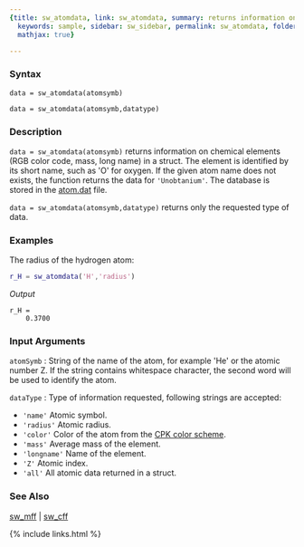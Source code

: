 ```yaml
---
{title: sw_atomdata, link: sw_atomdata, summary: returns information on chemical elements,
  keywords: sample, sidebar: sw_sidebar, permalink: sw_atomdata, folder: swfiles,
  mathjax: true}

---
```

  
### Syntax
  
`data = sw_atomdata(atomsymb)`
  
`data = sw_atomdata(atomsymb,datatype)`
 
### Description
  
`data = sw_atomdata(atomsymb)` returns information on chemical elements
(RGB color code, mass, long name) in a struct. The element is identified
by its short name, such as 'O' for oxygen. If the given atom name does
not exists, the function returns the data for `'Unobtanium'`. The
database is stored in the [atom.dat](matlab:edit([sw_rootdir,'dat_files',filesep,'atom.dat'])) file.
  
`data = sw_atomdata(atomsymb,datatype)` returns only the requested type
of data.
 
### Examples
 
The radius of the hydrogen atom:
```matlab
r_H = sw_atomdata('H','radius')
```
*Output*
```
r_H =
    0.3700
```
 
  
### Input Arguments
  
`atomSymb`
: String of the name of the atom, for example 'He' or the atomic
  number Z. If the string contains whitespace character, the
  second word will be used to identify the atom.
  
`dataType`
: Type of information requested, following strings are accepted:
  * `'name'`        Atomic symbol.
  * `'radius'`      Atomic radius.
  * `'color'`       Color of the atom from the [CPK color scheme](https://en.wikipedia.org/wiki/CPK_coloring).
  * `'mass'`        Average mass of the element.
  * `'longname'`    Name of the element.
  * `'Z'`           Atomic index.
  * `'all'`         All atomic data returned in a struct.
  
### See Also
  
[sw_mff](sw_mff) \| [sw_cff](sw_cff)
 

{% include links.html %}

